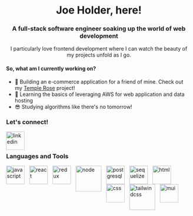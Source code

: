 <h1 align="center"> Joe Holder, here! </h1>

<h3 align="center">A full-stack software engineer soaking up the world of web development</h3>

<p align="center">I particularly love frontend development where I can watch the beauty of my projects unfold as I go.</p>

<h4> So, what am I currently working on? </h4>

+ :rose: Building an e-commerce application for a friend of mine. Check out my <a href="https://github.com/jholder090/TempleRose">Temple Rose</a>
project!
+ :construction_worker: Learning the basics of leveraging AWS for web application and data hosting
+ :sunglasses: Studying algorithms like there's no tomorrow!


<h3>Let's connect!</h3>
<a href="https://www.linkedin.com/in/josephkholder/">
<img align="left" alt="linkedin" width="50px" style="padding-right:10px;" src="https://cdn.jsdelivr.net/gh/devicons/devicon/icons/linkedin/linkedin-original.svg" />
</a>
<br>
<br>

### Languages and Tools
<img align="left" alt="javascript" width="50px" style="padding-right:10px;" src="https://cdn.jsdelivr.net/gh/devicons/devicon/icons/javascript/javascript-original.svg" />
<img align="left" alt="react" width="50px" style="padding-right:10px;" src="https://cdn.jsdelivr.net/gh/devicons/devicon/icons/react/react-original.svg" />
<img align="left" alt="redux" width="50px" style="padding-right:10px;" src="https://cdn.jsdelivr.net/gh/devicons/devicon/icons/redux/redux-original.svg" />
<img align="left" alt="node" width="70px" style="padding-right:10px;" src="https://cdn.jsdelivr.net/gh/devicons/devicon/icons/nodejs/nodejs-original-wordmark.svg" />
<!-- <img align="left" alt="express" width="50px" style="padding-right: 10px; color: white;" src="https://cdn.jsdelivr.net/gh/devicons/devicon/icons/express/express-original-wordmark.svg" /> -->
<img align="left" alt="postgresql" width="50px" style="padding-right:10px;" src="https://cdn.jsdelivr.net/gh/devicons/devicon/icons/postgresql/postgresql-original-wordmark.svg" />
<img align="left" alt="sequelize" width="50px" style="padding-right:10px;" src="https://cdn.jsdelivr.net/gh/devicons/devicon/icons/sequelize/sequelize-original-wordmark.svg" />
<img align="left" alt="html" width="50px" style="padding-right:10px;" src="https://cdn.jsdelivr.net/gh/devicons/devicon/icons/html5/html5-original-wordmark.svg" />
<img align="left" alt="css" width="50px" style="padding-right:10px;" src="https://cdn.jsdelivr.net/gh/devicons/devicon/icons/css3/css3-original-wordmark.svg" />
<img align="left" alt="tailwindcss" width="70px" style="padding-right:10px;" src="https://cdn.jsdelivr.net/gh/devicons/devicon/icons/tailwindcss/tailwindcss-original-wordmark.svg" />
<img align="left" alt="mui" width="50px" style="padding-right:10px;" src="https://cdn.jsdelivr.net/gh/devicons/devicon/icons/materialui/materialui-original.svg" />






